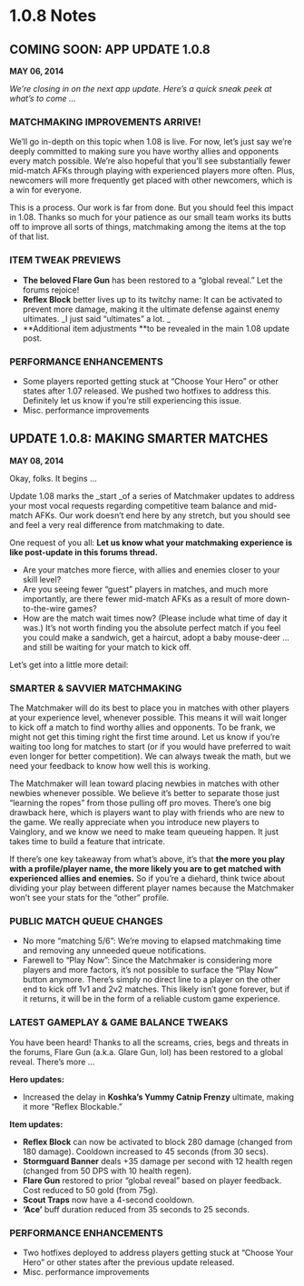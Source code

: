 # 1.0.8 Notes

## COMING SOON: APP UPDATE 1.0.8

**MAY 06, 2014**

_We’re closing in on the next app update. Here’s a quick sneak peek at what’s to come …_

### MATCHMAKING IMPROVEMENTS ARRIVE!

We’ll go in-depth on this topic when 1.08 is live. For now, let’s just say we’re deeply committed to making sure you have worthy allies and opponents every match possible. We’re also hopeful that you’ll see substantially fewer mid-match AFKs through playing with experienced players more often. Plus, newcomers will more frequently get placed with other newcomers, which is a win for everyone.

This is a process. Our work is far from done. But you should feel this impact in 1.08. Thanks so much for your patience as our small team works its butts off to improve all sorts of things, matchmaking among the items at the top of that list.

### ITEM TWEAK PREVIEWS

* **The beloved Flare Gun** has been restored to a “global reveal.” Let the forums rejoice!
* **Reflex Block** better lives up to its twitchy name: It can be activated to prevent more damage, making it the ultimate defense against enemy ultimates. _I just said “ultimates” a lot. _
* **Additional item adjustments **to be revealed in the main 1.08 update post.

### PERFORMANCE ENHANCEMENTS

* Some players reported getting stuck at “Choose Your Hero” or other states after 1.07 released. We pushed two hotfixes to address this. Definitely let us know if you’re still experiencing this issue.
* Misc. performance improvements

## UPDATE 1.0.8: MAKING SMARTER MATCHES

**MAY 08, 2014**

Okay, folks. It begins …

Update 1.08 marks the _start _of a series of Matchmaker updates to address your most vocal requests regarding competitive team balance and mid-match AFKs. Our work doesn’t end here by any stretch, but you should see and feel a very real difference from matchmaking to date.

One request of you all: **Let us know what your matchmaking experience is like post-update in this forums thread.**

* Are your matches more fierce, with allies and enemies closer to your skill level?
* Are you seeing fewer “guest” players in matches, and much more importantly, are there fewer mid-match AFKs as a result of more down-to-the-wire games?
* How are the match wait times now? \(Please include what time of day it was.\) It’s not worth finding you the absolute perfect match if you feel you could make a sandwich, get a haircut, adopt a baby mouse-deer … and still be waiting for your match to kick off.

Let’s get into a little more detail:

### SMARTER & SAVVIER MATCHMAKING

The Matchmaker will do its best to place you in matches with other players at your experience level, whenever possible. This means it will wait longer to kick off a match to find worthy allies and opponents. To be frank, we might not get this timing right the first time around. Let us know if you’re waiting too long for matches to start \(or if you would have preferred to wait even longer for better competition\). We can always tweak the math, but we need your feedback to know how well this is working.

The Matchmaker will lean toward placing newbies in matches with other newbies whenever possible. We believe it’s better to separate those just “learning the ropes” from those pulling off pro moves. There’s one big drawback here, which is players want to play with friends who are new to the game. We really appreciate when you introduce new players to Vainglory, and we know we need to make team queueing happen. It just takes time to build a feature that intricate.

If there’s one key takeaway from what’s above, it’s that **the more you play with a profile/player name, the more likely you are to get matched with experienced allies and enemies.** So if you’re a diehard, think twice about dividing your play between different player names because the Matchmaker won’t see your stats for the “other” profile.

### PUBLIC MATCH QUEUE CHANGES

* No more “matching 5/6”: We’re moving to elapsed matchmaking time and removing any unneeded queue notifications.
* Farewell to “Play Now”: Since the Matchmaker is considering more players and more factors, it’s not possible to surface the “Play Now” button anymore. There’s simply no direct line to a player on the other end to kick off 1v1 and 2v2 matches. This likely isn’t gone forever, but if it returns, it will be in the form of a reliable custom game experience.

### LATEST GAMEPLAY & GAME BALANCE TWEAKS

You have been heard! Thanks to all the screams, cries, begs and threats in the forums, Flare Gun \(a.k.a. Glare Gun, lol\) has been restored to a global reveal. There’s more …

**Hero updates:**

* Increased the delay in **Koshka’s Yummy Catnip Frenzy** ultimate, making it more “Reflex Blockable.”

**Item updates:**

* **Reflex Block** can now be activated to block 280 damage \(changed from 180 damage\). Cooldown increased to 45 seconds \(from 30 secs\).
* **Stormguard Banner** deals +35 damage per second with 12 health regen \(changed from 50 DPS with 10 health regen\).
* **Flare Gun** restored to prior “global reveal” based on player feedback. Cost reduced to 50 gold \(from 75g\).
* **Scout Traps** now have a 4-second cooldown.
* **‘Ace’** buff duration reduced from 35 seconds to 25 seconds.

### PERFORMANCE ENHANCEMENTS

* Two hotfixes deployed to address players getting stuck at “Choose Your Hero” or other states after the previous update released.
* Misc. performance improvements

